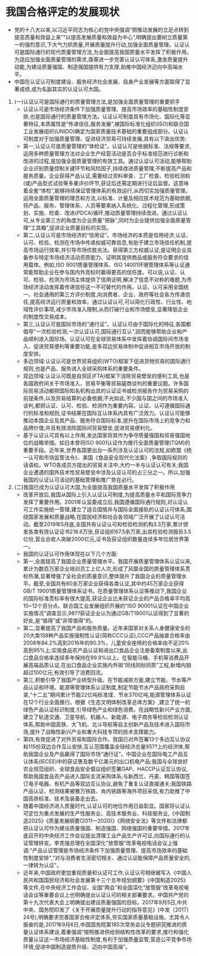 # 我国合格评定的发展现状
- 党的十八大以来,以习近平同志为核心的党中央强调“把推动发展的立足点转到提高质量和效益上来”“以提高发展质量和效益为中心”,明确提出要树立质量第一的强烈意识,下大气力抓质量,开展质量提升行动,加强全面质量管理。认证认可是国际通行的现代质量管理方法,为全面提高我国质量水平发挥了积极作用。为适应加强全面质量管理的需求,亟需进一步完善认证认可体系,激发质量提升动能,为建设质量强国、制造强国提供有力支撑,助推中国经济迈向中高端水平。
- 中国在认证认可制度建设、服务经济社会发展、自身产业发展等方面取得了显著成绩,成为名副其实的认证认可大国。
1. (一)认证认可是国际通行的质量管理方法,是加强全面质量管理的重要抓手
    - 认证认可是市场经济条件下加强质量管理、提高市场效率的基础性制度安排,也是国际通行的质量管理方法。认证认可制度具有市场化、国际化等显著特征,本质属性是“传递信任,服务发展”,被国际标准化组织(ISO)和联合国工业发展组织(UNIDO)确定为国家质量技术基础的重要组成部分。认证认可制度对于加强质量管理、促进经济贸易可持续发展,具有以下突出优势:
    - 第一,认证认可是质量管理的“体检证”。认证认可是依据标准、法规等要求,运用多种质量管理方法对企业生产经营活动是否合乎标准规范进行诊断和改进的过程,是加强全面质量管理的有效工具。通过认证认可活动,能够帮助企业识别质量控制关键环节和风险因子,持续改进质量管理,不断提高产品和服务质量。企业获得产品认证,需要经过资料审查、工厂检查、检验检测和(或)产品型式试验等多重评价环节,获证后还需定期进行证后监督。这意味着全套“体检”,能够持续保证管理体系的有效运行,从而切实加强质量管理。运用全面质量管理的理念和方法,以标准、计量及相应技术规范为基础依据,将产品、服务、管理体系、人员等要素纳入系统化、过程化管理,形成策划、实施、检查、改进(PDCA)循环,推动质量管理持续改进。通过认证认可,从专业第三方的角度为企业质量"把脉",同时为企业提供加强全面质量管理“工具箱”,促进企业质量目标的实现。
    - 第二,认证认可是市场经济的“信用证”。市场经济的本质是信用经济,认证、认可、检验、检测在市场中传递权威可靠信息,有助于建立市场信任机制,提高市场运行效率,并引导市场优胜劣汰。获得第三方权威认证,是证明企业具备参与特定市场经济活动资质能力、证明其提供商品或服务符合要求的信用载体。例如,ISO 9001质量管理体系、ISO 14001环境管理体系等认证通常能帮助企业在参与国内外竞标时赢得更高的信任度。可以说,认证、认可、检验、检测为市场主体提供了信用证明,解决了信息不对称的难题,为市场经济活动发挥着传递信任这一不可替代的作用。认证、认可采用全国统一、社会通用的第三方评价制度,向消费者、企业、政府等社会各方传递信任,提高经济运行质量和效率。通过认证认可,可以简化行政性、行业性、地域性评价事项,减少市场准入限制,从而打破行业和市场壁垒,显著降低企业的制度性交易成本。
    - 第三,认证认可是国际市场的“通行证”。认证认可由于国际化的特征,各国都倡导"一次检验检测,一次认证认可,国际通行互认",因而能够帮助企业和产品顺利进入国际场。认证认可在全球贸易体系中发挥着协调国际间市场准入、促进贸易便利等重要功能,是多双边贸易体制中促进相互市场开放的制度安排。
    - 多边领域:认证认可是世界贸易组织(WTO)框架下促进货物贸易的国际通行规则,也是产品、服务进入全球采购体系的重要条件。
    - 双边领域:认证认可既是自贸区(FTA)框架下消除贸易壁垒的便利工具,也是各国政府间关于市场准入、贸易平衡等贸易磋商谈判的重要议题。许多国际贸易活动都把国际知名机构出具的认证证书或检测报告作为贸易采购的前提条件,以及贸易结算的必备依据;不光如此,不少国与国之间的市场准入谈判,都把认证、认可、检验、检测作为重要内容。认证、认可遵循国际通行的标准和规则,证书结果在国际互认体系内具有广泛效力。认证认可能够推动本国企业及其产品、服务符合国际标准,提升在国际市场上的竞争力和品牌价值;并且有效消除国际间贸易壁垒,促进贸易便利化。
    - 基于认证认可具有以上作用,发达国家将其作为争夺质量强国和贸易强国地位的战略举措。如日本曾将ISO 9001认证作为推行全面质量管理(TQM)的重要手段。近年来,世界各国更出台一系列涉及认证认可的法规,如欧盟《统一认可和市场监管法令》、美国《食品安全现代化法案》,争取国际规则的话语权。WTO各成员方提出的贸易关注中,大约一半与认证认可有关;我国企业遭遇的国外技术性贸易壁垒中涉及认证认可的占三分之一。所以,加强我国的认证认可活动的基础管理和推广势在必行。
2. (二)我国已成为认证认可大国,为全面提高我国质量水平发挥了积极作用
    - 改革开放后,我国从国际上引入认证认可制度,为提高质量水平和国际竞争力发挥了重要作用。2001年认监委成立后,我国遵循国际通行规则,对认证认可工作实施统一管理,建立了适合国情并与国际全面接轨的认证认可体系,围绕国家发展和质量战略,在国民经济和社会各领域广泛开展了认证认可活动。截至2019年5月底,全国共有认证认可和检验检测机构3.3万家,累计颁发各类有效认证证书218.6万张,获证组织67.5余万家,出具检验检测报告3.5亿份,营业总收人突破2000亿元,证书及获证组织数量连续多年位居世界第一。
    - 我国的认证认可作用体现在以下几个方面:
    - 第一,全面提高了我国企业质量管理水平。我国开展质量管理体系认证以来,累计为数百万家企业培训员工上亿人次,形成了风靡全国的质量管理体系贯标热潮,显著增强了全社会的质量意识,整体提升了我国企业的质量管理水平。截至,全国共有60余万家企业获得各类认证,其中约45万家企业获得GB/T 19001质量管理体系证书。在质量管理体系认证等推动下,我国企业的国际标准贯标率有很大提高,获证企业比未获证企业的产品合格率平均高10~12个百分点。联合国工业发展组织开展的“ISO 90001认证在中国企业实施情况”调查显示,98??获证企业认为通过GB/T19001认证得到了显著的好处,是“值得”或“非常值得”的。
    - 第二,显著提高了我国产品和服务质量。近年来国家对关系人身健康安全的20大类158种产品实施强制性认证(简称CCC认证),CCC产品抽查合格率由2008年84.2%高到2016年的90.3%，儿童安全座椅的合格率由不足20%高到95%上;实施食品农产品认证和进出口食品企业注册备案制度以来,出口食品合格率连续多年保持在99.9%以上。在智能马桶、手机等消费品开展高端品质认证,在出口食品企业实施内外销“同线同标同质”工程,新增内销超过100亿元,有效引导了消费回流。
    - 第三,积极引导了我国产业转型升级。在节能减排方面,建立节能、节水等产品认证和环境、能源等管理体系认证制度,制定节能节水产品政府采购目录,“十二五”期间累计节能22亿吨标准煤、节水370亿吨,能源管理体系认证在12个行业全面推行。根据《生态文明体制改革总体方案》,建立了统一的绿色产品认证标识制度,引导绿色产业和绿色消费。在战略性新兴产业方面,建立了轨道交通、卫星导航、机器人、新能源、电子商务等检验检测认证体系,帮助中国高铁、大飞机、北斗导航等自主创新产品及技术进入国际市场,提升了战略性新兴产业和重大科技专项的技术支撑能力。
    - 第四,有效促进了对外贸易和国际合作。我国已对外签署13个多边互认协议和115份双边合作互认安排,互认范围覆盖全球经济总量95??上的经济体,帮助我国企业及产品赢得了国际市场“通行证”。中国企业在国际电工产品互认体系(IECEE)中的获证惠及数千亿美元的出口机电产品;我国与全球良好农业规范组织、全球食品安全倡议组织签署GAP、HACCP认证互认协议,帮助我国食品农产品进入国际主流采购体系;与新西兰、丹麦、韩国等国签订电子电器、有机产品等双边互认协议,避免了重复认证直接通关;我国铁路产品认证、检测结果被雅万铁路、肯内铁路等海外项目采信,有力助推了中国高铁标准、技术及装备走出去。
    - 随着中国经济进入质量时代,认证认可的地位作用日益彰显。国家将认证认可定位为重点发展的生产性服务业、高技术服务业、科技服务业,《中国制造2025》《质量发展纲要(2011—2020)》《网络安全法》等文件和法律都把认证认可作为建设质量强国、制造强国、网络强国的重要举措。2017年底召开的中央经济工作会议提出清理工业产品生产许可证,向国际通行的认证管理转变。李克强总理在全国深化“放管服”改革电视电话会议上强调:"产品认证管理是市场经济条件下加强质量管理、提高市场效率的基础性制度安排",“对与消费者生活密切相关、通过认证能保障产品质量安全的,一律转为认证"。
    - 近年来,中国政府更加重视质量和认证可工作,认证认可相继被写入《中国人民共和国国民经济和社会发展第十三个五年规划纲要》《中国制造2025》等文件,在中央经济工作会议、全国“两会”和全国深化“放管服”改革电视电话会议等重要会议上也明确提出认证认可的相关部署要求。中国共产党的第十九次代表大会上明确提出建设质量强国的目标。2017年9月5日,中共中央、国务院印发了《关于开展质量提升行动的指导意见》(中发〔2017〕24号),明确要求完善国家合格评定体系,夯实国家质量基础设施。尤其令人振奋的是,2017年9月6日,中国国务院第185次常务会议专题研究推进的质量认证体系建设,着重强调“按照推进供给侧结构性改革的要求,推行和强化质量认证这一市场经济基础性制度,有利于加强质量监管,营造公平竞争市场环境,促进中国制造提质升级、迈向中国高端”。
